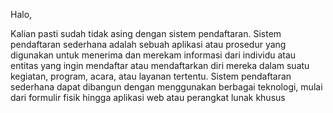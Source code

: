 Halo, 

Kalian pasti sudah tidak asing dengan sistem pendaftaran. Sistem pendaftaran sederhana adalah sebuah aplikasi atau prosedur yang digunakan untuk menerima dan merekam informasi dari individu atau entitas yang ingin mendaftar atau mendaftarkan diri mereka dalam suatu kegiatan, program, acara, atau layanan tertentu. Sistem pendaftaran sederhana dapat dibangun dengan menggunakan berbagai teknologi, mulai dari formulir fisik hingga aplikasi web atau perangkat lunak khusus
